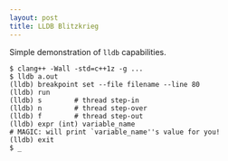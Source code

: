 ```yaml
---
layout: post
title: LLDB Blitzkrieg
---
```


Simple demonstration of `lldb` capabilities.

```
$ clang++ -Wall -std=c++1z -g ...
$ lldb a.out
(lldb) breakpoint set --file filename --line 80
(lldb) run
(lldb) s        # thread step-in
(lldb) n        # thread step-over
(lldb) f        # thread step-out
(lldb) expr (int) variable_name
# MAGIC: will print `variable_name''s value for you!
(lldb) exit
$ _
```
